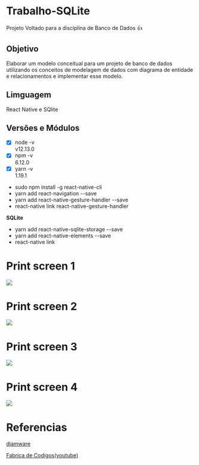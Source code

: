 # Trabalho-SQLite
Projeto Voltado para a disciplina de Banco de Dados :+1:

## Objetivo
Elaborar um modelo conceitual para um projeto de banco de dados
utilizando os conceitos de modelagem de dados com diagrama de
entidade e relacionamentos e implementar esse modelo.

## Limguagem
React Native e SQlite

## Versões e Módulos
- [x] node -v                
v12.13.0
- [x] npm -v                     
6.12.0
- [x] yarn -v              
1.19.1
<ul> 
  <li>sudo npm install -g react-native-cli</li> 
  <li>yarn add react-navigation --save</li>
  <li>yarn add react-native-gesture-handler --save</li>
  <li>react-native link react-native-gesture-handler</li>
  
</ul>  

__SQLite__

<ul>
  <li>yarn add react-native-sqlite-storage --save</li>
  <li>yarn add react-native-elements --save</li>
  <li>react-native link</li>
</ul>
  
# Print screen 1
![](/img/prsc2.jpeg)
# Print screen 2
![](/img/prsc1.jpeg)
# Print screen 3
![](/img/prsc4.jpeg)
# Print screen 4
![](/img/prsc3.jpeg)

# Referencias
[djamware](https://www.djamware.com/post/5caec76380aca754f7a9d1f1/react-native-tutorial-sqlite-offline-androidios-mobile-app#add-product)

[Fabrica de Codigos(youtube)](https://www.youtube.com/watch?v=L4SRBc9wyNs&t=407s)
